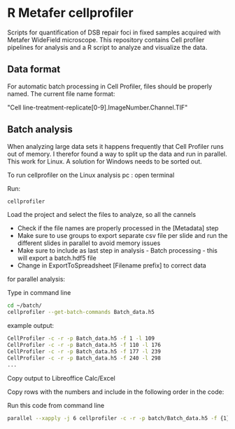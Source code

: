 # R Metafer cellprofiler
Scripts for quantification of DSB repair foci in fixed samples acquired with Metafer WideField microscope.
This repository contains Cell profiler pipelines for analysis and a R script to analyze and visualize the data.

## Data format
For automatic batch processing in Cell Profiler, files should be properly named.
The current file name format:

"Cell line-treatment-replicate[0-9].ImageNumber.Channel.TIF"

## Batch analysis
When analyzing large data sets it happens frequently that Cell Profiler runs out of memory. I therefor found a way to split up the data and run in parallel. This work for Linux. A solution for Windows needs to be sorted out.

To run cellprofiler on the Linux analysis pc : open terminal

Run:

```bash
cellprofiler
```

Load the project and select the files to analyze, so all the cannels

- Check if the file names are properly processed in the [Metadata] step
- Make sure to use groups to export separate csv file per slide and run the different slides in parallel to avoid memory issues
- Make sure to include as last step in analysis - Batch processing - this will export a batch.hdf5 file
- Change in ExportToSpreadsheet [Filename prefix] to correct data

for parallel analysis:

Type in command line

```bash
cd ~/batch/
cellprofiler --get-batch-commands Batch_data.h5
```

example output:

```bash
CellProfiler -c -r -p Batch_data.h5 -f 1 -l 109
CellProfiler -c -r -p Batch_data.h5 -f 110 -l 176
CellProfiler -c -r -p Batch_data.h5 -f 177 -l 239
CellProfiler -c -r -p Batch_data.h5 -f 240 -l 298
...
```

Copy output to Libreoffice Calc/Excel

Copy rows with the numbers and include in the following order in the code:

Run this code from command line

```bash
parallel --xapply -j 6 cellprofiler -c -r -p batch/Batch_data.h5 -f {1} -l {2} ::: 1 110 177 240 ::: 109 176 239 298
```
